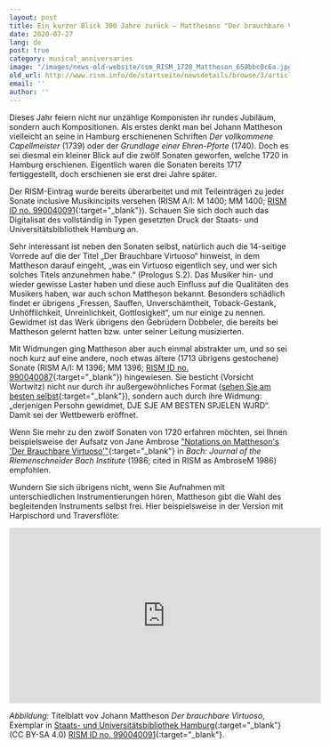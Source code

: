 ```yaml
---
layout: post
title: Ein kurzer Blick 300 Jahre zurück – Matthesons "Der brauchbare Virtuoso" von 1720
date: 2020-07-27
lang: de
post: true
category: musical_anniversaries
image: "/images/news-old-website/csm_RISM_1720_Mattheson_659bbc0c6a.jpg"
old_url: http://www.rism.info/de/startseite/newsdetails/browse/3/article/64/looking-back-300-years-ago-matthesons-der-brauchbare-virtuoso-from-1720.html
email: ''
author: ''
---
```


Dieses Jahr feiern nicht nur unzählige Komponisten ihr rundes Jubiläum, sondern auch Kompositionen. Als erstes denkt man bei Johann Mattheson vielleicht an seine in Hamburg erschienenen Schriften _Der vollkommene Capellmeister_ (1739) oder der _Grundlage einer Ehren-Pforte_ (1740). Doch es sei diesmal ein kleiner Blick auf die zwölf Sonaten geworfen, welche 1720 in Hamburg erschienen. Eigentlich waren die Sonaten bereits 1717 fertiggestellt, doch erschienen sie erst drei Jahre später.

Der RISM-Eintrag wurde bereits überarbeitet und mit Teileinträgen zu jeder Sonate inclusive Musikincipits versehen (RISM A/I: M 1400; MM 1400; [RISM ID no. 990040091](https://opac.rism.info/search?id=990040091&View=rism){:target="_blank"}). Schauen Sie sich doch auch das Digitalisat des vollständig in Typen gesetzten Druck der Staats- und Universitätsbibliothek Hamburg an.

Sehr interessant ist neben den Sonaten selbst, natürlich auch die 14-seitige Vorrede auf die der Titel „Der Brauchbare Virtuoso“ hinweist, in dem Mattheson darauf eingeht, „was ein Virtuoso eigentlich sey, und wer sich solches Titels anzunehmen habe.“ (Prologus S.2). Das Musiker hin- und wieder gewisse Laster haben und diese auch Einfluss auf die Qualitäten des Musikers haben, war auch schon Mattheson bekannt. Besonders schädlich findet er übrigens „Fressen, Sauffen, Unverschämtheit, Toback-Gestank, Unhöfflichkeit, Unreinlichkeit, Gottlosigkeit“, um nur einige zu nennen. Gewidmet ist das Werk übrigens den Gebrüdern Dobbeler, die bereits bei Mattheson gelernt hatten bzw. unter seiner Leitung musizierten.

Mit Widmungen ging Mattheson aber auch einmal abstrakter um, und so sei noch kurz auf eine andere, noch etwas ältere (1713 übrigens gestochene) Sonate (RISM A/I: M 1396; MM 1396; [RISM ID no. 990040087](https://opac.rism.info/search?id=990040087&View=rism){:target="_blank"}) hingewiesen. Sie besticht (Vorsicht Wortwitz) nicht nur durch ihr außergewöhnliches Format ([sehen Sie am besten selbst](http://mdz-nbn-resolving.de/urn:nbn:de:bvb:12-bsb00113592-8){:target="_blank"}), sondern auch durch ihre Widmung: „derjenigen Persohn gewidmet, DJE SJE AM BESTEN SPJELEN WJRD“. Damit sei der Wettbewerb eröffnet.

Wenn Sie mehr zu den zwölf Sonaten von 1720 erfahren möchten, sei Ihnen beispielsweise der Aufsatz von Jane Ambrose ["Notations on Mattheson's 'Der Brauchbare Virtuoso'"](https://www.jstor.org/stable/41640269){:target="_blank"} in _Bach: Journal of the Riemenschneider Bach Institute_ (1986; cited in RISM as AmbroseM 1986) empfohlen.

Wundern Sie sich übrigens nicht, wenn Sie Aufnahmen mit unterschiedlichen Instrumentierungen hören, Mattheson gibt die Wahl des begleitenden Instruments selbst frei. Hier beispielsweise in der Version mit Harpischord und Traversflöte:


<iframe width="560" height="315" src="https://www.youtube.com/embed/fj_TRHdImhQ" frameborder="0" allow="accelerometer; autoplay; encrypted-media; gyroscope; picture-in-picture" allowfullscreen></iframe>


_Abbildung_: Titelblatt vov Johann Mattheson _Der brauchbare Virtuoso_, Exemplar in [Staats- und Universitätsbibliothek Hamburg](https://resolver.sub.uni-hamburg.de/kitodo/PPN805164146){:target="_blank"} (CC BY-SA 4.0) [RISM ID no. 990040091](https://opac.rism.info/search?id=990040091&View=rism){:target="_blank"}.
